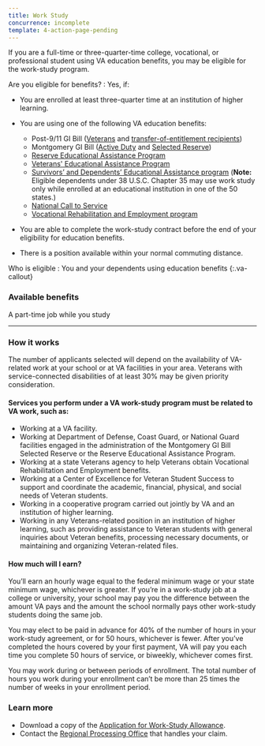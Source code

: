```yaml
---
title: Work Study
concurrence: incomplete
template: 4-action-page-pending
---
```


If you are a full-time or three-quarter-time college, vocational, or professional student using VA education benefits, you may be eligible for the work-study program.


Are you eligible for benefits?
: Yes, if:

  - You are enrolled at least three-quarter time at an institution of higher learning.
  - You are using one of the following VA education benefits:

    - Post-9/11 GI Bill ([Veterans](/education/gi-bill/post-9-11/) and [transfer-of-entitlement recipients](/education/gi-bill/transfer/))
    - Montgomery GI Bill ([Active Duty](/education/gi-bill/montgomery-active-duty/) and [Selected Reserve](/education/gi-bill/montgomery-selected-reserve/))
    - [Reserve Educational Assistance Program](/education/other-educational-assistance-programs/reap/)
    - [Veterans' Educational Assistance Program](/education/other-educational-assistance-programs/veap/)
    - [Survivors’ and Dependents’ Educational Assistance program](/education/gi-bill/survivors-dependent-assistance/dependents-education/) (**Note:** Eligible dependents under 38 U.S.C. Chapter 35 may use work study only while enrolled at an educational institution in one of the 50 states.)
    - [National Call to Service](/education/other-educational-assistance-programs/call-to-service/)
    - [Vocational Rehabilitation and Employment program](http://www.benefits.va.gov/vocrehab/index.asp)
  - You are able to complete the work-study contract before the end of your eligibility for education benefits.
  - There is a position available within your normal commuting distance.

Who is eligible
: You and your dependents using education benefits
{:.va-callout}


### Available benefits

A part-time job while you study

-----

### How it works

The number of applicants selected will depend on the availability of VA-related work at your school or at VA facilities in your area. Veterans with service-connected disabilities of at least 30% may be given priority consideration.

#### Services you perform under a VA work-study program must be related to VA work, such as:

- Working at a VA facility.
- Working at Department of Defense, Coast Guard, or National Guard facilities engaged in the administration of the Montgomery GI Bill Selected Reserve or the Reserve Educational Assistance Program.
- Working at a state Veterans agency to help Veterans obtain Vocational Rehabilitation and Employment benefits.
- Working at a Center of Excellence for Veteran Student Success to support and coordinate the academic, financial, physical, and social needs of Veteran students.
- Working in a cooperative program carried out jointly by VA and an institution of higher learning.
- Working in any Veterans-related position in an institution of higher learning, such as providing assistance to Veteran students with general inquiries about Veteran benefits, processing necessary documents, or maintaining and organizing Veteran-related files.


#### How much will I earn?

You’ll earn an hourly wage equal to the federal minimum wage or your state minimum wage, whichever is greater. If you’re in a work-study job at a college or university, your school may pay you the difference between the amount VA pays and the amount the school normally pays other work-study students doing the same job.

You may elect to be paid in advance for 40% of the number of hours in your work-study agreement, or for 50 hours, whichever is fewer. After you’ve completed the hours covered by your first payment, VA will pay you each time you complete 50 hours of service, or biweekly, whichever comes first.

You may work during or between periods of enrollment. The total number of hours you work during your enrollment can’t be more than 25 times the number of weeks in your enrollment period.

### Learn more

- Download a copy of the [Application for Work-Study Allowance](http://www.vba.va.gov/pubs/forms/VBA-22-8691-ARE.pdf).
- Contact the [Regional Processing Office](http://www.benefits.va.gov/gibill/regional_processing.asp) that handles your claim.
